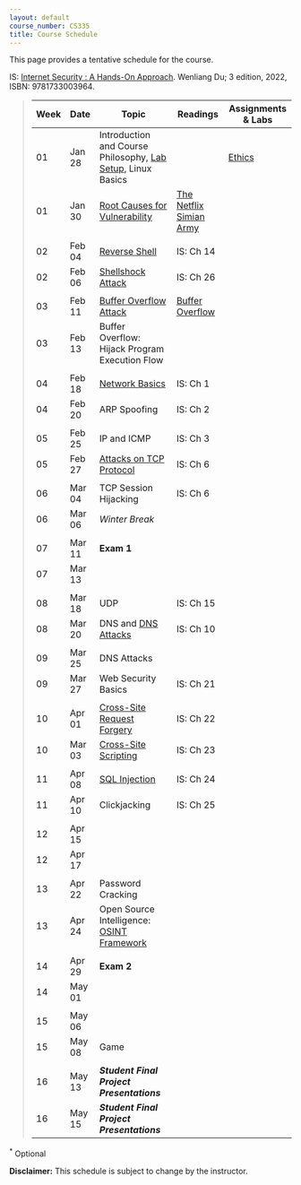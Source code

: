 ```yaml
---
layout: default
course_number: CS335
title: Course Schedule
---
```


This page provides a tentative schedule for the course.

IS: <a href="https://ycp.textbookx.com/book/Internet-Security-A-HandsOn-Approach/9781733003964/?course_id=4643336">Internet Security : A Hands-On Approach</a>. Wenliang Du; 3 edition, 2022, ISBN: 9781733003964.

>  Week    | Date     | Topic        | Readings   | Assignments & Labs                                  
> -------- | -------- | ------------ | ---------- | -------------------------------------
> 01 | Jan 28 | Introduction and Course Philosophy, [Lab Setup](../labs/setup.html), Linux Basics | | [Ethics](../assignments/ethics.html)
> 01 | Jan 30 | [Root Causes for Vulnerability](../slides/01_Reason_Vulnerability.pdf) | [The Netflix Simian Army](https://netflixtechblog.com/the-netflix-simian-army-16e57fbab116)
> | | | |
> 02 | Feb 04 | [Reverse Shell](../slides/Reverse_Shell.pdf) | IS: Ch 14 |
> 02 | Feb 06 | [Shellshock Attack](../slides/Shellshock.pdf) | IS: Ch 26 |
> | | | |
> 03 | Feb 11 | [Buffer Overflow Attack](../slides/Buffer_Overflow.pdf) | <a href="schedule\papers\buffer-overflow.pdf" target="_blank">Buffer Overflow</a> |
> 03 | Feb 13 | Buffer Overflow: Hijack Program Execution Flow | |
> | | | |
> 04 | Feb 18 | [Network Basics](../slides/Network_Basics.pdf) | IS: Ch 1 |
> 04 | Feb 20 | ARP Spoofing | IS: Ch 2 |
> | | | |
> 05 | Feb 25 | IP and ICMP | IS: Ch 3 |
> 05 | Feb 27 | [Attacks on TCP Protocol](../slides/TCP_Attack.pdf) | IS: Ch 6 |
> | | | |
> 06 | Mar 04 | TCP Session Hijacking | IS: Ch 6 |
> 06 | Mar 06 | _Winter Break_ | |
> | | | |
> 07 | Mar 11 | __Exam 1__ | |
> 07 | Mar 13 | | | 
> | | | |
> 08 | Mar 18 | UDP | IS: Ch 15 |
> 08 | Mar 20 | DNS and [DNS Attacks](../slides/DNS_Attacks.pdf) | IS: Ch 10 |
> | | | |
> 09 | Mar 25 | DNS Attacks | |
> 09 | Mar 27 | Web Security Basics | IS: Ch 21 |
> | | | |
> 10 | Apr 01 | [Cross-Site Request Forgery](../slides/10_Web_CSRF.pdf) | IS: Ch 22 |
> 10 | Mar 03 | [Cross-Site Scripting](../slides/11_Web_XSS.pdf) | IS: Ch 23 |
> | | | |
> 11 | Apr 08 | [SQL Injection](../slides/12_Web_SQL_Injection.pdf) | IS: Ch 24 |
> 11 | Apr 10 | Clickjacking  | IS: Ch 25 |
> | | | |
> 12 | Apr 15 | | |
> 12 | Apr 17 | | |
> | | | |
> 13 | Apr 22 | Password Cracking | |
> 13 | Apr 24 | Open Source Intelligence: <a href="https://osintframework.com/" target="_blank">OSINT Framework</a> | |
> | | | |
> 14 | Apr 29 | __Exam 2__ | |
> 14 | May 01 | | |
> | | | |
> 15 | May 06 | | |
> 15 | May 08 | Game | |
> | | | |
> 16 | May 13 | *__Student Final Project Presentations__* | | 
> 16 | May 15 | *__Student Final Project Presentations__* | |

<sup>*</sup> Optional 

**Disclaimer:** This schedule is subject to change by the instructor.
